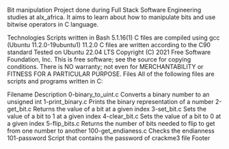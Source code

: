 Bit manipulation
Project done during Full Stack Software Engineering studies at alx_africa. It aims to learn about how to manipulate bits and use bitwise operators in C language.

Technologies
Scripts written in Bash 5.1.16(1)
C files are compiled using gcc (Ubuntu 11.2.0-19ubuntu1) 11.2.0
C files are written according to the C90 standard
Tested on Ubuntu 22.04 LTS Copyright (C) 2021 Free Software Foundation, Inc. This is free software; see the source for copying conditions. There is NO warranty; not even for MERCHANTABILITY or FITNESS FOR A PARTICULAR PURPOSE.
Files
All of the following files are scripts and programs written in C:

Filename	Description
0-binary_to_uint.c	Converts a binary number to an unsigned int
1-print_binary.c	Prints the binary representation of a number
2-get_bit.c	Returns the value of a bit at a given index
3-set_bit.c	Sets the value of a bit to 1 at a given index
4-clear_bit.c	Sets the value of a bit to 0 at a given index
5-flip_bits.c	Returns the number of bits needed to flip to get from one number to another
100-get_endianess.c	Checks the endianness
101-password	Script that contains the password of crackme3 file
Footer
